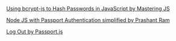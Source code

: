 [Using bcrypt-js to Hash Passwords in JavaScript by Mastering JS](https://masteringjs.io/tutorials/node/bcrypt)

[Node JS with Passport Authentication simplified by Prashant Ram](https://medium.com/@prashantramnyc/node-js-with-passport-authentication-simplified-76ca65ee91e5)

[Log Out by Passport.js](https://www.passportjs.org/concepts/authentication/logout/)
